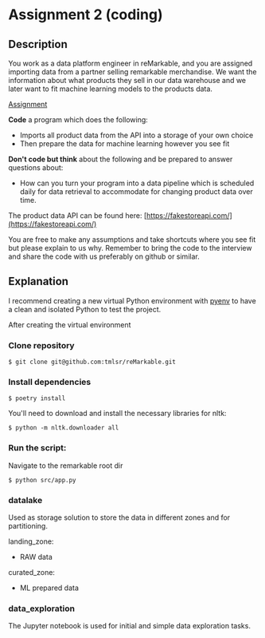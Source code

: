 # Assignment 2 (coding)

## Description
You work as a data platform engineer in reMarkable, and you are assigned importing data from a partner selling remarkable merchandise. We want the information about what products they sell in our data warehouse and we later want to fit machine learning models to the products data.

<u>Assignment</u>

**Code** a program which does the following:
- Imports all product data from the API into a storage of your own choice
- Then prepare the data for machine learning however you see fit

**Don't code but think** about the following and be prepared to answer questions about:
- How can you turn your program into a data pipeline which is scheduled daily for 
data retrieval to accommodate for changing product data over time.

The product data API can be found here: [https://fakestoreapi.com/](https://fakestoreapi.com/)

You are free to make any assumptions and take shortcuts where you see fit but please explain to us why.
Remember to bring the code to the interview and share the code with us preferably on github or similar.

## Explanation

 I recommend creating a new virtual Python environment with [pyenv](https://github.com/pyenv/pyenv) to have a clean and isolated Python to test the project.

After creating the virtual environment

 ### Clone repository
 ```shell
 $ git clone git@github.com:tmlsr/reMarkable.git
 ```

### Install dependencies
```shell
$ poetry install
```

You'll need to download and install the necessary libraries for nltk:
```shell
$ python -m nltk.downloader all     
```

### Run the script:
Navigate to the remarkable root dir
```shell
$ python src/app.py
```

### datalake
Used as storage solution to store the data in different zones and for partitioning.

landing_zone:
- RAW data

curated_zone:
- ML prepared data


### data_exploration
The Jupyter notebook is used for initial and simple data exploration tasks.



